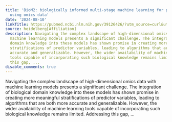 ```yaml
---
title: 'BioM2: biologically informed multi-stage machine learning for phenotype prediction
  using omics data'
date: '2024-08-10'
linkTitle: https://pubmed.ncbi.nlm.nih.gov/39126426/?utm_source=curl&utm_medium=rss&utm_campaign=pubmed-2&utm_content=1FakS-2QOkCT8HsMOQP1bCRQ4YzyumYOmxmF0moLsQ3dFB1E9V&fc=20220326224207&ff=20240811182801&v=2.18.0.post9+e462414
source: heidelberg[Affiliation]
description: Navigating the complex landscape of high-dimensional omics data with
  machine learning models presents a significant challenge. The integration of biological
  domain knowledge into these models has shown promise in creating more meaningful
  stratifications of predictor variables, leading to algorithms that are both more
  accurate and generalizable. However, the wider availability of machine learning
  tools capable of incorporating such biological knowledge remains limited. Addressing
  this gap, ...
disable_comments: true
---
```

Navigating the complex landscape of high-dimensional omics data with machine learning models presents a significant challenge. The integration of biological domain knowledge into these models has shown promise in creating more meaningful stratifications of predictor variables, leading to algorithms that are both more accurate and generalizable. However, the wider availability of machine learning tools capable of incorporating such biological knowledge remains limited. Addressing this gap, ...